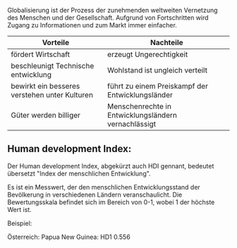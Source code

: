 Globalisierung ist der Prozess der zunehmenden weltweiten Vernetzung des Menschen und der Gesellschaft. Aufgrund von Fortschritten wird Zugang zu Informationen und zum Markt immer einfacher.


| Vorteile                                      | Nachteile                                           |
| --------------------------------------------- | --------------------------------------------------- |
| fördert Wirtschaft                            | erzeugt Ungerechtigkeit                             |
| beschleunigt Technische entwicklung           | Wohlstand ist ungleich verteilt                     |
| bewirkt ein besseres verstehen unter Kulturen | führt zu einem Preiskampf der Entwicklungsländer    |
| Güter werden billiger                         | Menschenrechte in Entwicklungsländern vernachlässigt|                                              |                                                     |


## Human development Index:

Der Human development Index, abgekürzt auch HDI gennant, bedeutet übersetzt "Index der menschlichen Entwicklung".

Es ist ein Messwert, der den menschlichen Entwicklungsstand der Bevölkerung in verschiedenen Ländern veranschaulicht. Die Bewertungsskala befindet sich im Bereich von 0-1, wobei 1 der höchste Wert ist.


Beispiel:

Österreich: 
Papua New Guinea: HD1 0.556